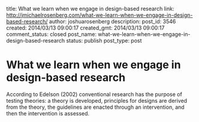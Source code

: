 title: What we learn when we engage in design-based research
link: http://jmichaelrosenberg.com/what-we-learn-when-we-engage-in-design-based-research/
author: joshuarosenberg
description: 
post_id: 3546
created: 2014/03/13 09:00:17
created_gmt: 2014/03/13 09:00:17
comment_status: closed
post_name: what-we-learn-when-we-engage-in-design-based-research
status: publish
post_type: post

# What we learn when we engage in design-based research

According to Edelson (2002) conventional research has the purpose of testing theories: a theory is developed, principles for designs are derived from the theory, the guidelines are enacted through an intervention, and then the intervention is assessed.